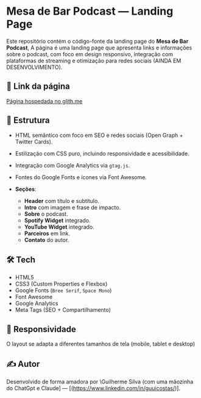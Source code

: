 # Mesa de Bar Podcast — Landing Page

Este repositório contém o código-fonte da landing page do **Mesa de Bar Podcast**, A página é uma landing page que apresenta links e informações sobre o podcast, com foco em design responsivo, integração com plataformas de streaming e otimização para redes sociais (AINDA EM DESENVOLVIMENTO).

## 🔗 Link da página

[Página hospedada no glith.me](https://mesadebarpodcast.glitch.me/)

## 📁 Estrutura

* HTML semântico com foco em SEO e redes sociais (Open Graph + Twitter Cards).
* Estilização com CSS puro, incluindo responsividade e acessibilidade.
* Integração com Google Analytics via `gtag.js`.
* Fontes do Google Fonts e ícones via Font Awesome.
  
* **Seções**:

  * **Header** com título e subtítulo.
  * **Intro** com imagem e frase de impacto.
  * **Sobre** o podcast.
  * **Spotify Widget** integrado.
  * **YouTube Widget** integrado.
  * **Parceiros** em link.
  * **Contato** do autor.

## 🛠️ Tech

* HTML5
* CSS3 (Custom Properties e Flexbox)
* Google Fonts (`Bree Serif`, `Space Mono`)
* Font Awesome
* Google Analytics
* Meta Tags (SEO + Compartilhamento)

## 📱 Responsividade

O layout se adapta a diferentes tamanhos de tela (mobile, tablet e desktop)

## ✍️ Autor

Desenvolvido de forma amadora por \Guilherme Silva (com uma mãozinha do ChatGpt e Claude] — \[(https://www.linkedin.com/in/guuicostas/)].
